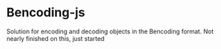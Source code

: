 # Bencoding-js

Solution for encoding and decoding objects in the Bencoding format. Not
nearly finished on this, just started
